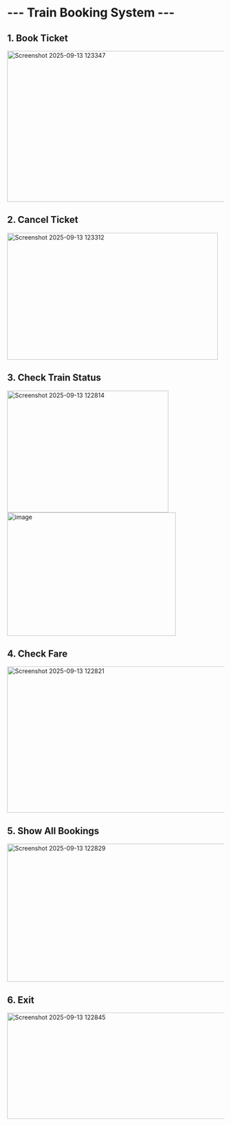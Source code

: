 # --- Train Booking System ---
<h2> 1. Book Ticket </h2>
<img width="771" height="351" alt="Screenshot 2025-09-13 123347" src="https://github.com/user-attachments/assets/66f2e964-28a0-4d00-aebd-d0d47fd704ed" />
<h2> 2. Cancel Ticket </h2>
<img width="490" height="295" alt="Screenshot 2025-09-13 123312" src="https://github.com/user-attachments/assets/a78410cc-6568-4348-935b-2472fef6f489" />
<h2> 3. Check Train Status </h2>
<img width="375" height="283" alt="Screenshot 2025-09-13 122814" src="https://github.com/user-attachments/assets/4839339d-e742-49eb-b507-a7b3d1cebaa2" /> <img width="392" height="287" alt="image" src="https://github.com/user-attachments/assets/e49daebd-9ba4-41aa-b388-a9f94a2325e4" />

<h2> 4. Check Fare </h2>
<img width="649" height="340" alt="Screenshot 2025-09-13 122821" src="https://github.com/user-attachments/assets/8807e03e-dff2-44ae-881d-b7a0b3719929" />
<h2> 5. Show All Bookings </h2>
<img width="875" height="321" alt="Screenshot 2025-09-13 122829" src="https://github.com/user-attachments/assets/1bb8a729-028b-4be1-b4cc-5783bf1771a8" />
<h2> 6. Exit </h2>
<img width="534" height="247" alt="Screenshot 2025-09-13 122845" src="https://github.com/user-attachments/assets/7e6e5766-c780-449e-8373-e279ccc594a0" />

